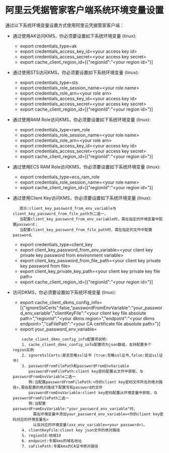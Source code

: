 # 阿里云凭据管家客户端系统环境变量设置 

通过以下系统环境变量设置方式使用阿里云凭据管家客户端：

* 通过使用AK访问KMS，你必须要设置如下系统环境变量 (linux):

	- export credentials\_type=ak
	- export credentials\_access\_key\_id=\<your access key id>
	- export credentials\_access\_secret=\<your access key secret>
	- export cache\_client\_region\_id=[{"regionId":"\<your region id>"}]

* 通过使用STS访问KMS，你必须要设置如下系统环境变量 (linux):

	- export credentials\_type=sts
	- export credentials\_role\_session_name=\<your role name>
	- export credentials\_role\_arn=\<your role arn>
	- export credentials\_access\_key\_id=\<your access key id>
	- export credentials\_access\_secret=\<your access key secret>
	- export cache\_client\_region\_id=[{"regionId":"\<your region id>"}]
	
* 通过使用RAM Role访问KMS，你必须要设置如下系统环境变量 (linux):

	- export credentials_type=ram\_role
	- export credentials\_role\_session\_name=\<your role name>
	- export credentials\_role\_arn=\<your role arn>
	- export credentials\_access\_key\_id=\<your access key id>
	- export credentials\_access\_secret=\<your access key secret>
	- export cache\_client\_region\_id=[{"regionId":"\<your region id>"}]

* 通过使用ECS RAM Role访问KMS，你必须要设置如下系统环境变量 (linux):

	- export credentials\_type=ecs\_ram\_role
	- export credentials\_role\_session\_name=\<your role name>
	- export cache\_client\_region\_id=[{"regionId":"\<your region id>"}]

* 通过使用Client Key访问KMS，你必须要设置如下系统环境变量 (linux):
    ```
       提示:client_key_password_from_env_variable与client_key_password_from_file_path为二选一， 
       当配置client_key_password_from_env_variable时，需在指定的环境变量中配置password； 
       当配置client_key_password_from_file_path时，需在指定的文件中配置password。
    ```
	- export credentials\_type=client\_key
	- export client\_key\_password\_from\_env\_variable=\<your client key private key password from environment variable>
	- export client\_key\_password\_from\_file\_path=\<your client key private key password from file>
	- export client\_key\_private\_key\_path=\<your client key private key file path>
	- export cache\_client\_region\_id=[{"regionId":"\<your region id>"}]

* 访问DKMS，你必须要设置如下系统环境变量 (linux):

    - export cache_client_dkms_config_info=[{"ignoreSslCerts":false,"passwordFromEnvVariable":"your_password_env_variable","clientKeyFile":"\<your client key file absolute path>","regionId":"\<your dkms region>","endpoint":"\<your dkms endpoint>","caFilePath":"\<your CA certificate file absolute path>"}]
    - export your_password_env_variable=<your password>
    ```
        cache_client_dkms_config_info配置项说明:
        1. cache_client_dkms_config_info配置项为json数组，支持配置多个region实例
        2. ignoreSslCerts:是否忽略ssl证书 (true:忽略ssl证书,false:验证ssl证书)
        3. passwordFromFilePath和passwordFromEnvVariable
           passwordFromFilePath:client key密码配置从文件中获取，与passwordFromEnvVariable二选一
           例:当配置passwordFromFilePath:<你的client key密码文件所在的绝对路径>,需在配置的绝对路径下配置写有password的文件
           passwordFromEnvVariable:client key密码配置从环境变量中获取，与passwordFromFilePath二选一
           例:当配置passwordFromEnvVariable:"your_password_env_variable"时，
             需在环境变量中添加your_password_env_variable=<你的client key密码对应的环境变量名>
             以及对应的环境变量(xxx_env_variable=<your password>)。
        4. clientKeyFile:client key json文件的绝对路径
        5. regionId:地域Id
        6. endpoint:专属kms的域名地址
  		7. caFilePath:专属kms的CA证书绝对路径
    ```
    
   
  